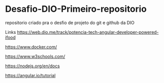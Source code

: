 # Desafio-DIO-Primeiro-repositorio
repositorio criado pra o desfio de projeto do git e github da DIO

Links
https://web.dio.me/track/potencia-tech-angular-developer-powered-ifood

https://www.docker.com/

https://www.w3schools.com/

https://nodejs.org/en/docs

https://angular.io/tutorial
